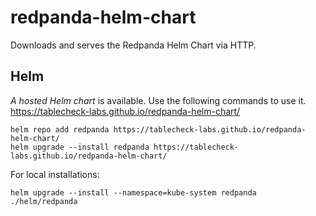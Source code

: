 # redpanda-helm-chart
Downloads and serves the Redpanda Helm Chart via HTTP.

## Helm

*A hosted Helm chart* is available. Use the following commands to use it. https://tablecheck-labs.github.io/redpanda-helm-chart/

```
helm repo add redpanda https://tablecheck-labs.github.io/redpanda-helm-chart/
helm upgrade --install redpanda https://tablecheck-labs.github.io/redpanda-helm-chart/
```

For local installations:

```
helm upgrade --install --namespace=kube-system redpanda ./helm/redpanda
```
